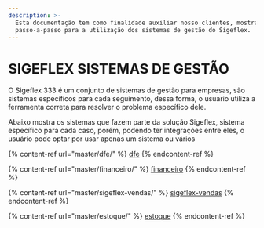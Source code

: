 ```yaml
---
description: >-
  Esta documentação tem como finalidade auxiliar nosso clientes, mostrando
  passo-a-passo para a utilização dos sistemas de gestão do Sigeflex.
---
```


# SIGEFLEX SISTEMAS DE GESTÃO

O Sigeflex 333 é um conjunto de sistemas de gestão para empresas, são sistemas específicos para cada seguimento, dessa forma, o usuario utiliza a ferramenta correta para resolver o problema específico dele.

Abaixo mostra os sistemas que fazem parte da solução Sigeflex, sistema específico para cada caso, porém, podendo ter integrações entre eles, o usuário pode optar por usar apenas um sistema ou vários

{% content-ref url="master/dfe/" %}
[dfe](master/dfe/)
{% endcontent-ref %}

{% content-ref url="master/financeiro/" %}
[financeiro](master/financeiro/)
{% endcontent-ref %}

{% content-ref url="master/sigeflex-vendas/" %}
[sigeflex-vendas](master/sigeflex-vendas/)
{% endcontent-ref %}

{% content-ref url="master/estoque/" %}
[estoque](master/estoque/)
{% endcontent-ref %}

